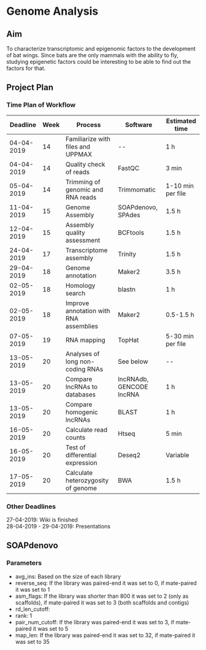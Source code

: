 # Genome Analysis

## Aim 
To characterize transcriptomic and epigenomic factors to the development of bat wings. Since bats are the only mammals with the ability to fly, studying epigenetic factors could be interesting to be able to find out the factors for that. 

## Project Plan

### Time Plan of Workflow

| Deadline   | Week | Process                               | Software                 | Estimated time    | 
| ---------- | ---- | ------------------------------------- | ------------------------ | ----------------- | 
| 04-04-2019 | 14   | Familiarize with files and UPPMAX     | --                       | 1 h               |
| 04-04-2019 | 14   | Quality check of reads                | FastQC                   | 3 min             |
| 05-04-2019 | 14   | Trimming of genomic and RNA reads     | Trimmomatic              | 1-10 min per file |
| 11-04-2019 | 15   | Genome Assembly                       | SOAPdenovo, SPAdes       | 1.5 h             |
| 12-04-2019 | 15   | Assembly quality assessment           | BCFtools                 | 1.5 h             |
| 24-04-2019 | 17   | Transcriptome assembly                | Trinity                  | 1.5 h             |
| 29-04-2019 | 18   | Genome annotation                     | Maker2                   | 3.5 h             |
| 02-05-2019 | 18   | Homology search                       | blastn                   | 1 h               |
| 02-05-2019 | 18   | Improve annotation with RNA assemblies| Maker2                   | 0.5-1.5 h         |
| 07-05-2019 | 19   | RNA mapping                           | TopHat                   | 5-30 min per file |            
| 13-05-2019 | 20   | Analyses of long non-coding RNAs      | See below                | --                |
| 13-05-2019 | 20   | Compare lncRNAs to databases          | lncRNAdb, GENCODE lncRNA | 1 h               |
| 13-05-2019 | 20   | Compare homogenic lncRNAs             | BLAST                    | 1 h               |
| 16-05-2019 | 20   | Calculate read counts                 | Htseq                    | 5 min             |
| 16-05-2019 | 20   | Test of differential expression       | Deseq2                   | Variable          |
| 17-05-2019 | 20   | Calculate heterozygosity of genome    | BWA                      | 1.5 h             |

### Other Deadlines
27-04-2019: Wiki is finished <br>
28-04-2019 - 29-04-2019: Presentations

## SOAPdenovo
### Parameters
- avg_ins: Based on the size of each library
- reverse_seq: If the library was paired-end it was set to 0, if mate-paired it was set to 1
- asm_flags: If the library was shorter than 800 it was set to 2 (only as scaffolds), if mate-paired it was set to 3 (both scaffolds and contigs)
- rd_len_cutoff: 
- rank: 1
- pair_num_cutoff: If the library was paired-end it was set to 3, if mate-paired it was set to 5
- map_len: If the library was paired-end it was set to 32, if mate-paired it was set to 35
